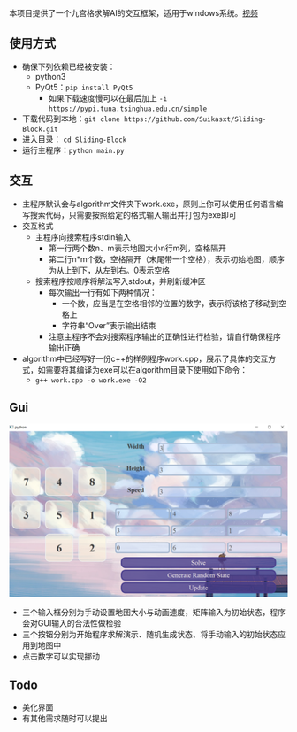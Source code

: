 本项目提供了一个九宫格求解AI的交互框架，适用于windows系统。[视频](https://cloud.tsinghua.edu.cn/f/b903cd01dcc74b0d9a35/)

## 使用方式

+ 确保下列依赖已经被安装：
  + python3
  + PyQt5：`pip install PyQt5`
    + 如果下载速度慢可以在最后加上 `-i https://pypi.tuna.tsinghua.edu.cn/simple`
+ 下载代码到本地：`git clone https://github.com/Suikasxt/Sliding-Block.git `
+ 进入目录： `cd Sliding-Block`
+ 运行主程序：`python main.py`



## 交互

+ 主程序默认会与algorithm文件夹下work.exe，原则上你可以使用任何语言编写搜索代码，只需要按照给定的格式输入输出并打包为exe即可
+ 交互格式
  + 主程序向搜索程序stdin输入
    + 第一行两个数n、m表示地图大小n行m列，空格隔开
    + 第二行n*m个数，空格隔开（末尾带一个空格），表示初始地图，顺序为从上到下，从左到右。0表示空格
  + 搜索程序按顺序将解法写入stdout，并刷新缓冲区
    + 每次输出一行有如下两种情况：
      + 一个数，应当是在空格相邻的位置的数字，表示将该格子移动到空格上
      + 字符串“Over”表示输出结束
    + 注意主程序不会对搜索程序输出的正确性进行检验，请自行确保程序输出正确
+ algorithm中已经写好一份c++的样例程序work.cpp，展示了具体的交互方式，如需要将其编译为exe可以在algorithm目录下使用如下命令：
  + `g++ work.cpp -o work.exe -O2`



## Gui

![gui](gui.PNG)

+ 三个输入框分别为手动设置地图大小与动画速度，矩阵输入为初始状态，程序会对GUI输入的合法性做检验
+ 三个按钮分别为开始程序求解演示、随机生成状态、将手动输入的初始状态应用到地图中
+ 点击数字可以实现挪动



## Todo

+ 美化界面
+ 有其他需求随时可以提出